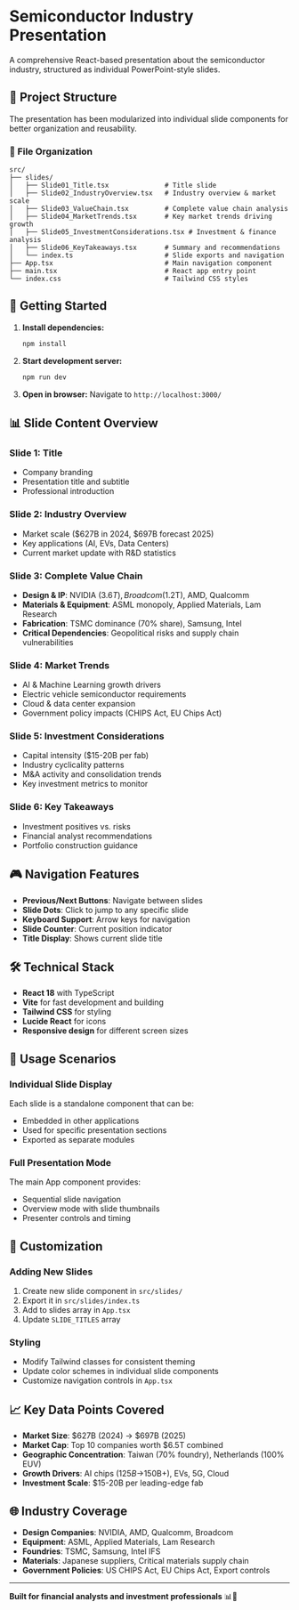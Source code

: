 # Semiconductor Industry Presentation

A comprehensive React-based presentation about the semiconductor industry, structured as individual PowerPoint-style slides.

## 🎯 Project Structure

The presentation has been modularized into individual slide components for better organization and reusability.

### 📁 File Organization

```
src/
├── slides/
│   ├── Slide01_Title.tsx              # Title slide
│   ├── Slide02_IndustryOverview.tsx   # Industry overview & market scale
│   ├── Slide03_ValueChain.tsx         # Complete value chain analysis
│   ├── Slide04_MarketTrends.tsx       # Key market trends driving growth
│   ├── Slide05_InvestmentConsiderations.tsx # Investment & finance analysis
│   ├── Slide06_KeyTakeaways.tsx       # Summary and recommendations
│   └── index.ts                       # Slide exports and navigation
├── App.tsx                            # Main navigation component
├── main.tsx                           # React app entry point
└── index.css                          # Tailwind CSS styles
```

## 🚀 Getting Started

1. **Install dependencies:**
   ```bash
   npm install
   ```

2. **Start development server:**
   ```bash
   npm run dev
   ```

3. **Open in browser:**
   Navigate to `http://localhost:3000/`

## 📊 Slide Content Overview

### Slide 1: Title
- Company branding
- Presentation title and subtitle
- Professional introduction

### Slide 2: Industry Overview
- Market scale ($627B in 2024, $697B forecast 2025)
- Key applications (AI, EVs, Data Centers)
- Current market update with R&D statistics

### Slide 3: Complete Value Chain
- **Design & IP**: NVIDIA ($3.6T), Broadcom ($1.2T), AMD, Qualcomm
- **Materials & Equipment**: ASML monopoly, Applied Materials, Lam Research
- **Fabrication**: TSMC dominance (70% share), Samsung, Intel
- **Critical Dependencies**: Geopolitical risks and supply chain vulnerabilities

### Slide 4: Market Trends
- AI & Machine Learning growth drivers
- Electric vehicle semiconductor requirements
- Cloud & data center expansion
- Government policy impacts (CHIPS Act, EU Chips Act)

### Slide 5: Investment Considerations
- Capital intensity ($15-20B per fab)
- Industry cyclicality patterns
- M&A activity and consolidation trends
- Key investment metrics to monitor

### Slide 6: Key Takeaways
- Investment positives vs. risks
- Financial analyst recommendations
- Portfolio construction guidance

## 🎮 Navigation Features

- **Previous/Next Buttons**: Navigate between slides
- **Slide Dots**: Click to jump to any specific slide
- **Keyboard Support**: Arrow keys for navigation
- **Slide Counter**: Current position indicator
- **Title Display**: Shows current slide title

## 🛠 Technical Stack

- **React 18** with TypeScript
- **Vite** for fast development and building
- **Tailwind CSS** for styling
- **Lucide React** for icons
- **Responsive design** for different screen sizes

## 📱 Usage Scenarios

### Individual Slide Display
Each slide is a standalone component that can be:
- Embedded in other applications
- Used for specific presentation sections
- Exported as separate modules

### Full Presentation Mode
The main App component provides:
- Sequential slide navigation
- Overview mode with slide thumbnails
- Presenter controls and timing

## 🔧 Customization

### Adding New Slides
1. Create new slide component in `src/slides/`
2. Export it in `src/slides/index.ts`
3. Add to slides array in `App.tsx`
4. Update `SLIDE_TITLES` array

### Styling
- Modify Tailwind classes for consistent theming
- Update color schemes in individual slide components
- Customize navigation controls in `App.tsx`

## 📈 Key Data Points Covered

- **Market Size**: $627B (2024) → $697B (2025)
- **Market Cap**: Top 10 companies worth $6.5T combined
- **Geographic Concentration**: Taiwan (70% foundry), Netherlands (100% EUV)
- **Growth Drivers**: AI chips ($125B→$150B+), EVs, 5G, Cloud
- **Investment Scale**: $15-20B per leading-edge fab

## 🌐 Industry Coverage

- **Design Companies**: NVIDIA, AMD, Qualcomm, Broadcom
- **Equipment**: ASML, Applied Materials, Lam Research
- **Foundries**: TSMC, Samsung, Intel IFS
- **Materials**: Japanese suppliers, Critical materials supply chain
- **Government Policies**: US CHIPS Act, EU Chips Act, Export controls

---

**Built for financial analysts and investment professionals** 📊💼